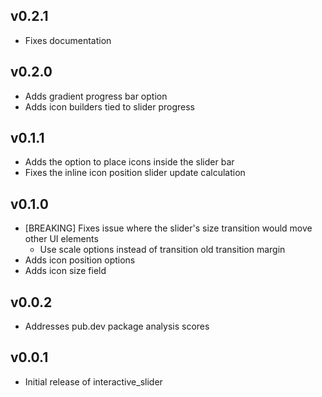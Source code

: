 ## v0.2.1

* Fixes documentation

## v0.2.0

* Adds gradient progress bar option
* Adds icon builders tied to slider progress

## v0.1.1

* Adds the option to place icons inside the slider bar
* Fixes the inline icon position slider update calculation

## v0.1.0

* [BREAKING] Fixes issue where the slider's size transition would move other UI elements
  * Use scale options instead of transition old transition margin
* Adds icon position options
* Adds icon size field

## v0.0.2

* Addresses pub.dev package analysis scores

## v0.0.1

* Initial release of interactive_slider
